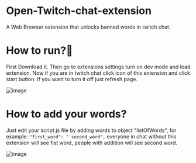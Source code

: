 # Open-Twitch-chat-extension
A Web Browser extension that unlocks banned words in twitch chat.

# How to run?🚀
First Download it. Then go to extensions settings turn on dev mode and load extension.
Now if you are in twitch chat click icon of this extension and click start button. If you want to turn it off just refresh page.


![image](https://user-images.githubusercontent.com/98473383/189494303-8499fcb0-d436-4a1a-be85-de246d80f645.png)

# How to add your words?
Just edit your script.js file by adding words to object "listOfWords", for example: ` "first_word": "
second_word", ` everyone in chat without this extension will see fist word, people with addition will see second word.


![image](https://user-images.githubusercontent.com/98473383/189494421-6a28d021-0ea1-40e5-9f68-76b626c37718.png)

